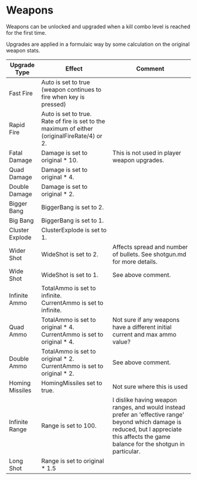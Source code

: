 # Weapons

Weapons can be unlocked and upgraded when a kill combo level is reached for the first time.

Upgrades are applied in a formulaic way by some calculation on the original weapon stats.

| Upgrade Type | Effect | Comment |
| --- | --- | --- |
| Fast Fire | Auto is set to true (weapon continues to fire when key is pressed) ||
| Rapid Fire | Auto is set to true.<br />Rate of fire is set to the maximum of either (originalFireRate/4) or 2. ||
| Fatal Damage | Damage is set to original * 10. | This is not used in player weapon upgrades. | 
| Quad Damage | Damage is set to original * 4. ||
| Double Damage | Damage is set to original * 2. ||
| Bigger Bang | BiggerBang is set to 2. ||
| Big Bang | BiggerBang is set to 1. ||
| Cluster Explode | ClusterExplode is set to 1. ||
| Wider Shot | WideShot is set to 2. | Affects spread and number of bullets. See shotgun.md for more details. |
| Wide Shot | WideShot is set to 1. | See above comment. |
| Infinite Ammo | TotalAmmo is set to infinite. <br />CurrentAmmo is set to infinite. ||
| Quad Ammo | TotalAmmo is set to original * 4.<br />CurrentAmmo is set to original * 4. | Not sure if any weapons have a different initial current and max ammo value? |
| Double Ammo | TotalAmmo is set to original * 2.<br />CurrentAmmo is set to original * 2. | See above comment. |
| Homing Missiles | HomingMissiles set to true. | Not sure where this is used |
| Infinite Range | Range is set to 100. | I dislike having weapon ranges, and would instead prefer an 'effective range' beyond which damage is reduced, but I appreciate this affects the game balance for the shotgun in particular. |
| Long Shot | Range is set to original * 1.5 ||
